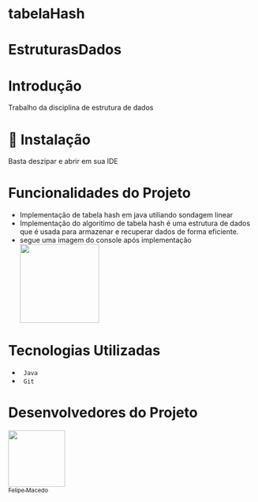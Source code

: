 # tabelaHash

# EstruturasDados


# Introdução
<p> Trabalho da disciplina de estrutura de dados </p>

# 📁 Instalação
<p> Basta deszipar e abrir em sua IDE </p>

 
 #  Funcionalidades do Projeto
 <ul>
 <li> Implementação de tabela hash em java utiliando sondagem linear  </li>
  
 <li> Implementação do algoritimo de tabela hash é uma estrutura de dados que é usada para armazenar e recuperar dados de forma eficiente.  </li>  
 <li> segue uma imagem do console após implementação </li>  
 <img src="https://github-production-user-asset-6210df.s3.amazonaws.com/106127810/276375927-7c5f3a6f-70b8-4ff3-94a5-d63ca2e2ef24.png" width=160>
 </ul>
  


 # Tecnologias Utilizadas
 <ul>
 <li> <code> Java </code> </li>

 <li> <code> Git </code> </li>
 
 </ul>
 
 # Desenvolvedores do Projeto
 
 
 [<img src="https://avatars.githubusercontent.com/u/106127810?v=4" width=115><br><sub>Felipe Macedo </sub>](https://github.com/felipenogarolli99) 
